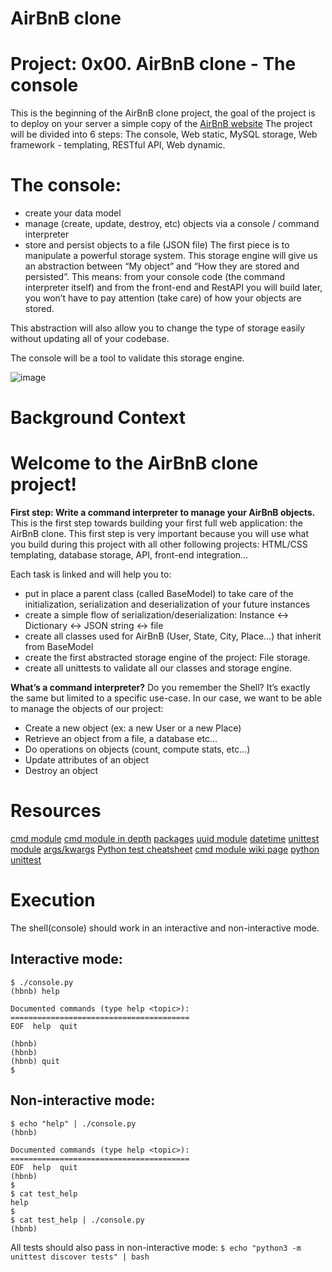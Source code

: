 # AirBnB clone
# Project: 0x00. AirBnB clone - The console

This is the beginning of the AirBnB clone project, the goal of the project is to deploy on your server a simple copy of the [AirBnB website](https://www.airbnb.co.za/?locale=en&_set_bev_on_new_domain=1731312276_EAYWIzMDVhMGE1OD)
The project will be divided into 6 steps: The console, Web static, MySQL storage, Web framework - templating, RESTful API, Web dynamic.

# The console:
- create your data model
- manage (create, update, destroy, etc) objects via a console / command interpreter
- store and persist objects to a file (JSON file)
The first piece is to manipulate a powerful storage system. This storage engine will give us an abstraction between “My object” and “How they are stored and persisted”. This means: from your console code (the command interpreter itself) and from the front-end and RestAPI you will build later, you won’t have to pay attention (take care) of how your objects are stored.

This abstraction will also allow you to change the type of storage easily without updating all of your codebase.

The console will be a tool to validate this storage engine.

![image](https://github.com/user-attachments/assets/8b1cca88-0e7a-4948-846a-2c352f0d8179)

# Background Context
# Welcome to the AirBnB clone project!

__First step: Write a command interpreter to manage your AirBnB objects.__
This is the first step towards building your first full web application: the AirBnB clone. This first step is very important because you will use what you build during this project with all other following projects: HTML/CSS templating, database storage, API, front-end integration…

Each task is linked and will help you to:

- put in place a parent class (called BaseModel) to take care of the initialization, serialization and deserialization of your future instances
- create a simple flow of serialization/deserialization: Instance <-> Dictionary <-> JSON string <-> file
- create all classes used for AirBnB (User, State, City, Place…) that inherit from BaseModel
- create the first abstracted storage engine of the project: File storage.
- create all unittests to validate all our classes and storage engine.

__What’s a command interpreter?__
Do you remember the Shell? It’s exactly the same but limited to a specific use-case. In our case, we want to be able to manage the objects of our project:

- Create a new object (ex: a new User or a new Place)
- Retrieve an object from a file, a database etc…
- Do operations on objects (count, compute stats, etc…)
- Update attributes of an object
- Destroy an object

# Resources
[cmd module](https://docs.python.org/3.8/library/cmd.html)  [cmd module in depth](https://pymotw.com/2/cmd/)  [packages](https://docs.python.org/3.4/tutorial/modules.html#packages)
[uuid module](https://docs.python.org/3.8/library/uuid.html)  [datetime](https://docs.python.org/3.8/library/datetime.html)  [unittest module](https://docs.python.org/3.8/library/unittest.html#module-unittest)
[args/kwargs](https://yasoob.me/2013/08/04/args-and-kwargs-in-python-explained/)  [Python test cheatsheet](https://www.pythonsheets.com/notes/python-tests.html)  [cmd module wiki page](https://wiki.python.org/moin/CmdModule)
[python unittest](https://realpython.com/python-testing/)

# Execution
The shell(console) should work in an interactive and non-interactive mode.

## __Interactive mode__:
```
$ ./console.py
(hbnb) help

Documented commands (type help <topic>):
========================================
EOF  help  quit

(hbnb) 
(hbnb) 
(hbnb) quit
$
```

## __Non-interactive mode__:
```
$ echo "help" | ./console.py
(hbnb)

Documented commands (type help <topic>):
========================================
EOF  help  quit
(hbnb) 
$
$ cat test_help
help
$
$ cat test_help | ./console.py
(hbnb)
```
All tests should also pass in non-interactive mode: ```$ echo "python3 -m unittest discover tests" | bash```

